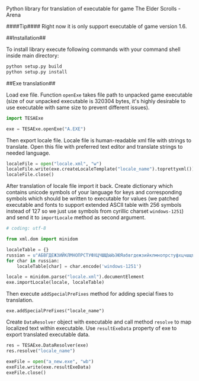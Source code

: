 Python library for translation of executable for game The Elder Scrolls - Arena

####Tip####
Right now it is only support executable of game version 1.6.

##Installation##

To install library execute following commands with your command shell inside main directory:

```Bash
python setup.py build
python setup.py install
```

##Exe translation##

Load exe file. Function `openExe` takes file path to unpacked game executable (size of our unpacked executable is 320304 bytes, it's highly desirable to use executable with same size to prevent different issues).

```Python
import TESAExe

exe = TESAExe.openExe("A.EXE")
```

Then export locale file. Locale file is human-readable xml file with strings to translate. Open this file with preferred text editor and translate strings to needed language.

```Python
localeFile = open("locale.xml", "w")
localeFile.write(exe.createLocaleTemplate("locale_name").toprettyxml())
localeFile.close()
```

After translation of locale file import it back. Create dictionary which contains unicode symbols of your language for keys and corresponding symbols which should be written to executable for values (we patched executable and fonts to support extended ASCII table with 256 symbols instead of 127 so we just use symbols from cyrillic charset `windows-1251`) and send it to `importLocale` method as second argument.

```Python
# coding: utf-8

from xml.dom import minidom

localeTable = {}
russian = u"АБВГДЕЖЗИЙКЛМНОПРСТУФХЦЧШЩЪЫЬЭЮЯабвгдежзийклмнопрстуфхцчшщъыьэюя"
for char in russian:
    localeTable[char] = char.encode('windows-1251')

locale = minidom.parse("locale.xml").documentElement
exe.importLocale(locale, localeTable)
```

Then execute `addSpecialPreFixes` method for adding special fixes to translation.
```
exe.addSpecialPreFixes("locale_name")
```

Create `DataResolver` object with executable and call method `resolve` to map localized text within executable. Use `resultExeData` property of exe to export translated executable data.

```Python
res = TESAExe.DataResolver(exe)
res.resolve("locale_name")

exeFile = open("a_new.exe", "wb")
exeFile.write(exe.resultExeData)
exeFile.close()
```
